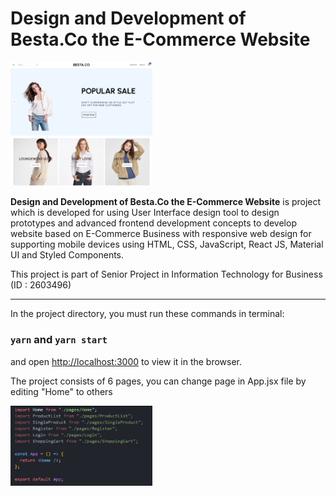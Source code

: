 # Design and Development of Besta.Co the E-Commerce Website

<img src="imgreadme/ProjectECom.png" width="45%">

**Design and Development of Besta.Co the E-Commerce Website** is project which is developed for using User Interface design tool to design prototypes and advanced frontend development concepts to develop website based on E-Commerce Business with responsive web design for supporting mobile devices using HTML, CSS, JavaScript, React JS, Material UI and Styled Components. 

This project is part of Senior Project in Information Technology for Business (ID : 2603496)

---

In the project directory, you must run these commands in terminal:

### `yarn` and `yarn start`

and open [http://localhost:3000](http://localhost:3000) to view it in the browser.

The project consists of 6 pages, you can change page in App.jsx file by editing "Home" to others

<img src="imgreadme/Viewpage.jpg" width="45%">
